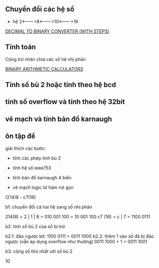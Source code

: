 ## Chuyển đổi các hệ số 

- hệ 2<--->8<--->10<--->16

[DECIMAL TO BINARY CONVERTER (WITH STEPS)](https://madformath.com/calculators/basic-math/base-converters/decimal-to-binary-converter-with-steps/decimal-to-binary-converter-with-steps)
## Tính toán

Cộng trừ nhân chia các số hệ nhị phân

[BINARY ARITHMETIC CALCULATORS](https://madformath.com/calculators/digital-systems/binary-arithmetic/binary-arithmetic-calculators)
## Tính số bù 2 hoặc tính theo hệ bcd 



## tính số overflow và tính theo hệ 32bit

## vẽ mạch và tính bản đồ karnaugh 


## ôn  tập đề

giải thích các bước:

- tính các phép tính bù 2 

- tính hệ số ieee753

- tính bản đồ karnaugh 4 biến 

- vẽ mạch logic từ hàm rút gọn 















(214)8 - c7(16)

b1: chuyển đổi cả hai hệ sang số nhị phân 

 214(8) = 2 | 1 | 8 = 010 001 100 = 10 001 100
 c7 (16) = c | 7 = 1100 0111

b2: tính số bù 2 của số bị trừ 

 b2.1: đảo ngược bit: 
	 1100 0111 = 0011 1000
 b2.2: thêm 1 vào số đã bị đảo ngược (vẫn áp dụng overflow như thường) 
	0011 1000 + 1 = 0011 1001

b3: cộng số thứ nhất với số bù 2
 
 10